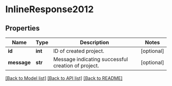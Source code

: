 # InlineResponse2012

## Properties
Name | Type | Description | Notes
------------ | ------------- | ------------- | -------------
**id** | **int** | ID of created project. | [optional] 
**message** | **str** | Message indicating successful creation of project. | [optional] 

[[Back to Model list]](../README.md#documentation-for-models) [[Back to API list]](../README.md#documentation-for-api-endpoints) [[Back to README]](../README.md)


